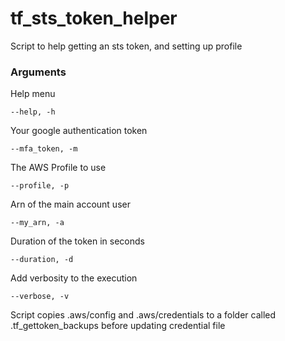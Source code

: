 # tf_sts_token_helper
Script to help getting an sts token, and setting up profile


### Arguments

Help menu
````
--help, -h
`````

Your google authentication token
````
--mfa_token, -m
````

The AWS Profile to use
````
--profile, -p
````

Arn of the main account user
`````
--my_arn, -a
`````

Duration of the token in seconds
`````
--duration, -d
`````

Add verbosity to the execution
`````
--verbose, -v
`````

Script copies .aws/config and .aws/credentials to a folder called .tf_gettoken_backups before updating credential file